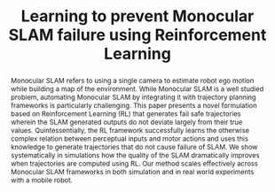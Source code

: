 ---
layout: project-page-new
title: "Learning to prevent Monocular SLAM failure using Reinforcement Learning"
authors:
  - name: Vignesh Prasad*
    sup: 1
  - name: Karmesh Yadav*
    sup: 2
  - name: Saurabh Singh
    sup: 3
  - name: Swapnil Daga
    sup: 4
  - name: Nahas Pareekutty
    sup: 4
  - name: K. Madhava Krishna
    sup: 4
  - name: Balaraman Ravindran
    sup: 5
  - name: Brojeshwar Bhowmick
    sup: 1
affiliations:
  - name: Embedded Systems and Robotics, TCS Research and Innovation Kolkata, India
    link: #
    sup: 1
  - name: Robotics Institute, Carnegie Mellon University, Pittsburgh, USA
    link: #
    sup: 2
  - name: Dept. of Mechanical Engineering, John Hopkins University
    link: #
    sup: 3
  - name: Robotics Research Centre, International Institute of Information Technology, Hyderabad
    link: https://robotics.iiit.ac.in
    sup: 4
  - name: The Department of Computer Science and Engineering, Indian Institute of Technology Madras
    link: http://www.cse.iitm.ac.in/
    sup: 5
permalink: publications/2018/Prasad_Learning-to-Prevent-Monocular
abstract: "Monocular SLAM refers to using a single camera to estimate robot ego motion while building a map of the environment. While Monocular SLAM is a well studied problem, automating Monocular SLAM by integrating it with trajectory planning frameworks is particularly challenging. This paper presents a novel formulation based on Reinforcement Learning (RL) that generates fail safe trajectories wherein the SLAM generated outputs do not deviate largely from their true values. Quintessentially, the RL framework successfully learns the otherwise complex relation between perceptual inputs and motor actions and uses this knowledge to generate trajectories that do not cause failure of SLAM. We show systematically in simulations how the quality of the SLAM dramatically improves when trajectories are computed using RL. Our method scales effectively across Monocular SLAM frameworks in both simulation and in real world experiments with a mobile robot."
paper: https://robotics.iiit.ac.in/people/vignesh.prasad/ICVGIP18_RLNav.pdf
iframe: https://www.youtube.com/embed/420QmM_Z8vo

---